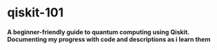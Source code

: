 # qiskit-101

#### A beginner-friendly guide to quantum computing using Qiskit. Documenting my progress with code and descriptions as i learn them
